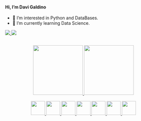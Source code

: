  #### Hi, I’m Davi Galdino 
- 👀 I’m interested in Python and DataBases.
- 🌱 I’m currently learning Data Science.

<div> 
  <a href="mailto:contatodavigos@gmail.com" target="_blank"><img src="https://img.shields.io/badge/Gmail-D14836?style=for-the-badge&logo=gmail&logoColor=white" target="_blank"</a>
     <a href="https://www.linkedin.com/in/davi-galdino-348a99213/" target="_blank"><img src="https://img.shields.io/badge/-LinkedIn-%230077B5?style=for-the-badge&logo=linkedin&logoColor=white" target="_blank"></a> 
  
##
    
</div>
<div align="center">
  <a href="https://github.com/Davi-Ga">
    <img height="160em" src="https://github-readme-stats.vercel.app/api?username=Davi-Ga&show_icons=true&theme=onedark&include_all_commits=true&count_private=true"/>
      <img height="160em" src="https://github-readme-stats.vercel.app/api/top-langs/?username=Davi-Ga&layout=compact&langs_count=7&theme=onedark"/>
</div>
<div align="center">
 <div style="display: inline_block"><br>
   <img height="45em" img src="https://cdn.jsdelivr.net/gh/devicons/devicon/icons/c/c-plain.svg" />
    <img height="45em" img src="https://cdn.jsdelivr.net/gh/devicons/devicon/icons/python/python-original.svg"/>
      <img height="45em" img src="https://cdn.jsdelivr.net/gh/devicons/devicon/icons/java/java-original.svg" />
        <img height="45em" img src="https://cdn.jsdelivr.net/gh/devicons/devicon/icons/linux/linux-plain.svg" />
            <img height="45em" img src="https://cdn.jsdelivr.net/gh/devicons/devicon/icons/bash/bash-original.svg" />
            <img height="45em" img src="https://cdn.jsdelivr.net/gh/devicons/devicon/icons/bootstrap/bootstrap-plain.svg" />
            <img height="45em" img src="https://cdn.jsdelivr.net/gh/devicons/devicon/icons/css3/css3-plain.svg" />
          
          
          
   
          
</div>
   
<!---
Ellihv/Ellihv is a ✨ special ✨ repository because its `README.md` (this file) appears on your GitHub profile.
You can click the Preview link to take a look at your changes.
--->
